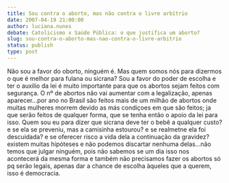 ```yaml
---
title: Sou contra o aborto, mas não contra o livre arbítrio
date: 2007-04-19 21:00:00
author: luciana.nunes
debate: Catolicismo x Saúde Pública: o que justifica um aborto?
slug: sou-contra-o-aborto-mas-nao-contra-o-livre-arbitrio
status: publish 
type: post
---
```


Não sou a favor do oborto, ninguém é. Mas quem somos nós para dizermos o que é melhor para fulana ou sicrana? Sou a favor do poder de escolha e ter o auxilio da lei é muito importante para que os abortos sejam feitos com segurança. O nº de abortos não vai aumentar com a legalização, apenas aparecer...por ano no Brasil são feitos mais de um milhão de abortos onde muitas mulheres morrem devido as más condiçoes em que são feitos; ja que serão feitos de qualquer forma, que se tenha então o apoio da lei para isso. Quem sou eu para dizer que sicrana deve ter o bebê a qualquer custo? e se ela se preveniu, mas a camisinha estourou? e se realmetne ela foi descuidada? e se oferecer risco a vida dela a continuação da gravidez? existem muitas hipóteses e não podemos discartar nenhuma delas...não temos que julgar ninguém, pois não sabemos se um dia isso nos acontecerá da mesma forma e também não precisamos fazer os abortos só pq serão legais, apenas dar a chance de escolha àqueles que a querem, isso é democracia.
